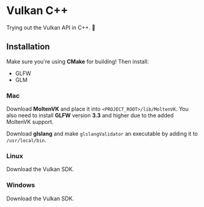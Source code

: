 # Vulkan C++

Trying out the Vulkan API in C++. :volcano:

## Installation

Make sure you're using **CMake** for building! Then install:
* GLFW
* GLM

### Mac

Download **MoltenVK** and place it into `<PROJECT_ROOT>/lib/MoltenVK`. You also need to install **GLFW** version **3.3** and higher due to the added MoltenVK support.

Download **glslang** and make `glslangValidator` an executable by adding it to `/usr/local/bin`.

### Linux

Download the Vulkan SDK.

### Windows

Download the Vulkan SDK.
